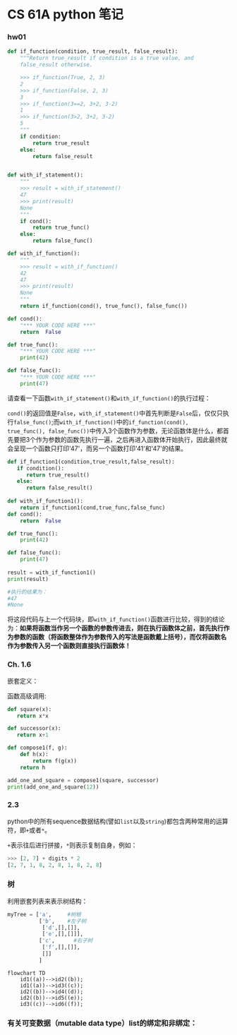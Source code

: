 # CS 61A python 笔记

### hw01

```python
def if_function(condition, true_result, false_result):
    """Return true_result if condition is a true value, and
    false_result otherwise.

    >>> if_function(True, 2, 3)
    2
    >>> if_function(False, 2, 3)
    3
    >>> if_function(3==2, 3+2, 3-2)
    1
    >>> if_function(3>2, 3+2, 3-2)
    5
    """
    if condition:
        return true_result
    else:
        return false_result


def with_if_statement():
    """
    >>> result = with_if_statement()
    47
    >>> print(result)
    None
    """
    if cond():
        return true_func()
    else:
        return false_func()

def with_if_function():
    """
    >>> result = with_if_function()
    42
    47
    >>> print(result)
    None
    """
    return if_function(cond(), true_func(), false_func())

def cond():
    "*** YOUR CODE HERE ***"
    return  False

def true_func():
    "*** YOUR CODE HERE ***"
    print(42)

def false_func():
    "*** YOUR CODE HERE ***"
    print(47)
```

请查看一下函数`with_if_statement()`和`with_if_function()`的执行过程：

`cond()`的返回值是`False`，`with_if_statement()`中首先判断是`False`后，仅仅只执行`false_func()`;而`with_if_function()`中的`if_function(cond(), true_func(), false_func())`中传入3个函数作为参数，无论函数体是什么，都首先要把3个作为参数的函数先执行一遍，之后再进入函数体开始执行，因此最终就会呈现一个函数只打印'47'，而另一个函数打印'41'和'47'的结果。

```python
def if_function1(condition,true_result,false_result):
   if condition():
      return true_result()
   else:
      return false_result()
      
def with_if_function1():
	return if_function1(cond,true_func,false_func)
def cond():
    return  False

def true_func():
    print(42)

def false_func():
    print(47)
    
result = with_if_function1()
print(result)

#执行的结果为：
#47
#None
```

将这段代码与上一个代码块，即`with_if_function()`函数进行比较，得到的结论为：**如果将函数当作另一个函数的参数传进去，则在执行函数体之前，首先执行作为参数的函数（将函数整体作为参数传入的写法是函数戴上括号），而仅将函数名作为参数传入另一个函数则直接执行函数体！**

### Ch. 1.6

嵌套定义：

函数高级调用:

```python
def square(x):
   return x*x

def successor(x):
   return x+1

def compose1(f, g):
    def h(x):
        return f(g(x))
    return h

add_one_and_square = compose1(square, successor)
print(add_one_and_square(12))
```

### 2.3

python中的所有sequence数据结构(譬如`list`以及`string`)都包含两种常用的运算符，即`+`或者`*`。

`+`表示往后进行拼接，`*`则表示复制自身，例如：

```python
>>> [2, 7] + digits * 2
[2, 7, 1, 8, 2, 8, 1, 8, 2, 8]
```

### 树

利用嵌套列表来表示树结构：

```python
myTree = ['a',     #树根
          ['b',    #左子树
           ['d',[],[]],
           ['e',[],[]]],
          ['c',      #右子树
           ['f',[],[]],
           []]
          ]
```

```mermaid
flowchart TD
    id1((a))-->id2((b));
    id1((a))-->id3((c));
    id2((b))-->id4((d));
    id2((b))-->id5((e));
    id3((c))-->id6((f));
```

### 有关可变数据（mutable data type）list的绑定和非绑定：

